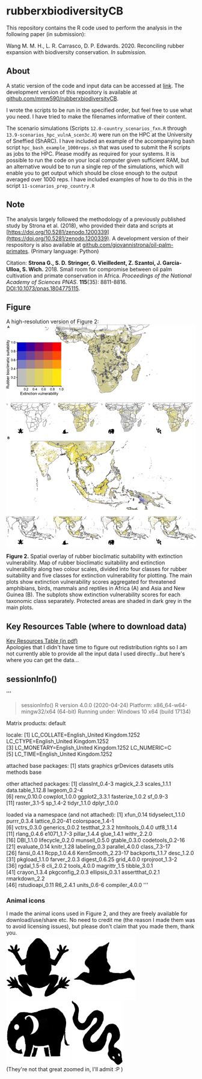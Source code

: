 # rubberxbiodiversityCB
This repository contains the R code used to perform the analysis in the following paper (in submission):  

Wang M. M. H., L. R. Carrasco, D. P. Edwards. 2020. Reconciling rubber expansion with biodiversity conservation. *In submission.*


## About

A static version of the code and input data can be accessed at [link](https://doi.org/10.5281/zenodo.1200255). The development version of this repository is available at [github.com/mmw590/rubberxbiodiversityCB](https://github.com/mmw590/rubberxbiodiversityCB).  

I wrote the scripts to be run in the specified order, but feel free to use what you need. I have tried to make the filenames informative of their content.  

The scenario simulations (Scripts `12.0-country_scenarios_fxn.R` through `13.9-scenarios_hpc_vulnA_scen3c.R`) were run on the HPC at the University of Sneffied (ShARC). I have included an example of the accompanying bash script `hpc_bash_example_1000reps.sh` that was used to submit the R scripts as jobs to the HPC. Please modify as required for your systems. It is possible to run the code on your local computer given sufficient RAM, but an alternative would be to run a single rep of the simulations, which will enable you to get output which should be close enough to the output averaged over 1000 reps. I have included examples of how to do this in the script `11-scenarios_prep_country.R`  


## Note
The analysis largely followed the methodology of a previously published study by Strona et al. (2018), who provided their data and scripts at [https://doi.org/10.5281/zenodo.1200339](https://doi.org/10.5281/zenodo.1200339). A development version of their respository is also available at [github.com/giovannistrona/oil-palm-primates](https://github.com/giovannistrona/oil-palm-primates). (Primary language: Python)  

Citation:
**Strona G., S. D. Stringer, G. Vieilledent, Z. Szantoi, J. Garcia-Ulloa, S. Wich.** 2018. Small room for compromise between oil palm cultivation and primate conservation in Africa. _Proceedings of the National Academy of Sciences PNAS_. **115**(35): 8811-8816. 
[DOI:10.1073/pnas.1804775115](https://doi.org/10.1073/pnas.1804775115).  
  



## Figure
A high-resolution version of Figure 2: 
![](output/results/fig2_highres.png)

**Figure 2.** Spatial overlay of rubber bioclimatic suitability with extinction vulnerability. Map of rubber bioclimatic suitability and extinction vulnerability along two colour scales, divided into four classes for rubber suitability and five classes for extinction vulnerability for plotting. The main plots show extinction vulnerability scores aggregated for threatened amphibians, birds, mammals and reptiles in Africa (A) and Asia and New Guinea (B). The subplots show extinction vulnerability scores for each taxonomic class separately. Protected areas are shaded in dark grey in the main plots.  
  



## Key Resources Table (where to download data)
[Key Resources Table (in pdf)](output/KEY-RESOURCES-TABLE.pdf)  
Apologies that I didn't have time to figure out redistribution rights so I am not currently able to provide all the input data I used directly...but here's where you can get the data...  
  



## sessionInfo()

'''
> sessionInfo()
R version 4.0.0 (2020-04-24)
Platform: x86_64-w64-mingw32/x64 (64-bit)
Running under: Windows 10 x64 (build 17134)

Matrix products: default

locale:
[1] LC_COLLATE=English_United Kingdom.1252  LC_CTYPE=English_United Kingdom.1252   
[3] LC_MONETARY=English_United Kingdom.1252 LC_NUMERIC=C                           
[5] LC_TIME=English_United Kingdom.1252    

attached base packages:
[1] stats     graphics  grDevices datasets  utils     methods   base     

other attached packages:
 [1] classInt_0.4-3    magick_2.3        scales_1.1.1      data.table_1.12.8 lwgeom_0.2-4     
 [6] renv_0.10.0       cowplot_1.0.0     ggplot2_3.3.1     fasterize_1.0.2   sf_0.9-3         
[11] raster_3.1-5      sp_1.4-2          tidyr_1.1.0       dplyr_1.0.0      

loaded via a namespace (and not attached):
 [1] xfun_0.14          tidyselect_1.1.0   purrr_0.3.4        lattice_0.20-41    colorspace_1.4-1  
 [6] vctrs_0.3.0        generics_0.0.2     testthat_2.3.2     htmltools_0.4.0    utf8_1.1.4        
[11] rlang_0.4.6        e1071_1.7-3        pillar_1.4.4       glue_1.4.1         withr_2.2.0       
[16] DBI_1.1.0          lifecycle_0.2.0    munsell_0.5.0      gtable_0.3.0       codetools_0.2-16  
[21] evaluate_0.14      knitr_1.28         labeling_0.3       parallel_4.0.0     class_7.3-17      
[26] fansi_0.4.1        Rcpp_1.0.4.6       KernSmooth_2.23-17 backports_1.1.7    desc_1.2.0        
[31] pkgload_1.1.0      farver_2.0.3       digest_0.6.25      grid_4.0.0         rprojroot_1.3-2   
[36] rgdal_1.5-8        cli_2.0.2          tools_4.0.0        magrittr_1.5       tibble_3.0.1      
[41] crayon_1.3.4       pkgconfig_2.0.3    ellipsis_0.3.1     assertthat_0.2.1   rmarkdown_2.2     
[46] rstudioapi_0.11    R6_2.4.1           units_0.6-6        compiler_4.0.0  '''


### Animal icons
I made the animal icons used in Figure 2, and they are freely available for download/use/share etc. No need to credit me (the reason I made them was to avoid licensing issues), but please don't claim that you made them, thank you.  
![](images/170px_frog_icon.png)
![](images/170px_bird_icon.jpg)
![](images/170px_elephant_icon.png)
![](images/170px_snake_icon.png)  
(They're not that great zoomed in, I'll admit :P )
